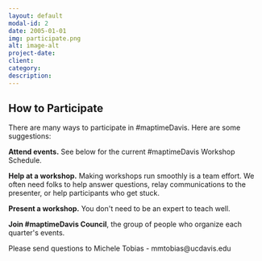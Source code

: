 ```yaml
---
layout: default
modal-id: 2
date: 2005-01-01
img: participate.png
alt: image-alt
project-date:
client:
category:
description:
---
```

<h2>How to Participate</h2>

<p>There are many ways to participate in #maptimeDavis. Here are some suggestions:</p>


<p><b>Attend events.</b>  See below for the current #maptimeDavis Workshop Schedule.</p>
<p><b>Help at a workshop.</b> Making workshops run smoothly is a team effort. We often need folks to help answer questions, relay communications to the presenter, or help participants who get stuck.</p>
<p><b>Present a workshop.</b> You don't need to be an expert to teach well.</p>
<p><b>Join #maptimeDavis Council</b>, the group of people who organize each quarter's events.</p>


<p>Please send questions to Michele Tobias - mmtobias@ucdavis.edu<p>